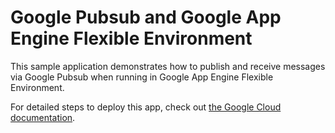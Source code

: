 # Google Pubsub and Google App Engine Flexible Environment

This sample application demonstrates how to publish and receive
messages via Google Pubsub when running in Google App Engine Flexible Environment.

For detailed steps to deploy this app, check out
[the Google Cloud
documentation](https://cloud.google.com/appengine/docs/flexible/writing-and-responding-to-pub-sub-messages?tab=.net).
